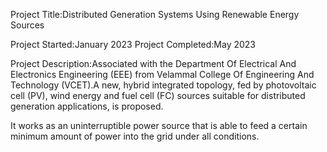 Project Title:Distributed Generation Systems Using Renewable Energy Sources

Project Started:January 2023 
Project Completed:May 2023

Project Description:Associated with the Department Of Electrical And Electronics Engineering (EEE) from Velammal College Of Engineering And Technology (VCET).A new, hybrid integrated topology, fed by photovoltaic cell (PV), wind energy and fuel cell (FC) sources suitable for distributed generation applications, is proposed. 

It works as an uninterruptible power source that is able to feed a certain minimum amount of power into the grid under all conditions.
